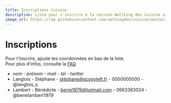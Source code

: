 ```yaml
---
title: Inscriptions Cuisine 
description: Liste pour s'inscrire à la session Wallking dev Cuisine sans cuisine
image_url: https://raw.githubusercontent.com/walkingdev/cuisine/master/img/pommes.jpg
---
```



# Inscriptions

Pour t'inscrire, ajoute tes coordonnées en bas de la liste.  
Pour plus d'infos, consulte la [FAQ](http://walkingdev.fr/#walkingdev/cuisine/blob/master/v69-faq.md)  

* *nom - prénom - mail - tél - twitter*
* Langlois - Stéphane - stéphane@scopyleft.fr - 0000000000 - @langlois_s
* Lambert - Bénédicte - benie1979@hotmail.com - 0663383024 - @benelambert1979
